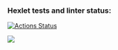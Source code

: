 ### Hexlet tests and linter status:
[![Actions Status](https://github.com/ViVaLaFlame/frontend-project-46/actions/workflows/hexlet-check.yml/badge.svg)](https://github.com/ViVaLaFlame/frontend-project-46/actions)

<a href="https://asciinema.org/a/HZuWHGgWSlHYVxmvAbrKu3DMa" target="_blank"><img src="https://asciinema.org/a/HZuWHGgWSlHYVxmvAbrKu3DMa.svg" /></a>